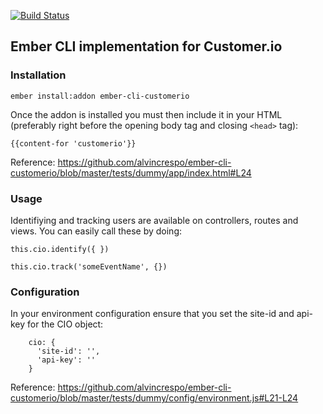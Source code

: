 [![Build Status](https://travis-ci.org/alvincrespo/ember-cli-customerio.svg)](https://travis-ci.org/alvincrespo/ember-cli-customerio)

## Ember CLI implementation for Customer.io

### Installation
`ember install:addon ember-cli-customerio`

Once the addon is installed you must then include it in your HTML
(preferably right before the opening body tag and closing `<head>` tag):

`{{content-for 'customerio'}}`

Reference:
https://github.com/alvincrespo/ember-cli-customerio/blob/master/tests/dummy/app/index.html#L24

### Usage

Identifiying and tracking users are available on controllers, routes and
views. You can easily call these by doing:

`this.cio.identify({ })`

`this.cio.track('someEventName', {})`

### Configuration

In your environment configuration ensure that you set the site-id and
api-key for the CIO object:

```
    cio: {
      'site-id': '',
      'api-key': ''
    }
```
Reference:
https://github.com/alvincrespo/ember-cli-customerio/blob/master/tests/dummy/config/environment.js#L21-L24
